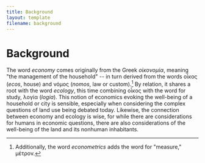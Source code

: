 ```yaml
---
title: Background
layout: template
filename: background
---
```


# Background

The word *economy* comes originally from the Greek *οἰκονομία*, meaning "the management of the household" -- in turn derived from the words οἶκος (*ecos*, house) and νόμος (*nomos*, law or custom).[^1] By relation, it shares a root with the word *ecology*, this time combining οἶκος with the word for study, λογία (*logia*). This notion of economics evoking the well-being of a household or city is sensible, especially when considering the complex questions of land use being debated today. Likewise, the connection between economy and ecology is wise, for while there are considerations for humans in economic questions, there are also considerations of the well-being of the land and its nonhuman inhabitants.

[^1]: Additionally, the word *econometrics* adds the word for "measure," μέτρον.
